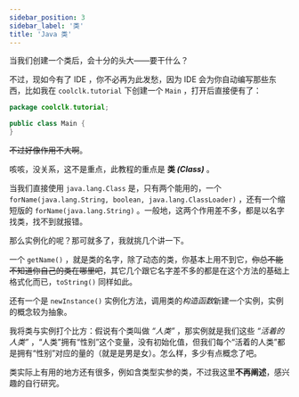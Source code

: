 ```yaml
---
sidebar_position: 3
sidebar_label: '类'
title: 'Java 类'
---
```


当我们创建一个类后，会十分的头大——要干什么？

不过，现如今有了 IDE ，你不必再为此发愁，因为 IDE 会为你自动编写那些东西，比如我在 ```coolclk.tutorial``` 下创建一个 ```Main``` ，打开后直接便有了：

```java title="/src/java/coolclk/tutorial/Main.java" showLineNumbers
package coolclk.tutorial;

public class Main {
}
```

~~不过好像作用不大啊~~。

咳咳，没关系，这不是重点，此教程的重点是 **类 *(Class)*** 。

当我们直接使用 ```java.lang.Class``` 是，只有两个能用的，一个 ```forName(java.lang.String, boolean, java.lang.ClassLoader)``` ，还有一个缩短版的  ```forName(java.lang.String)``` 。一般地，这两个作用差不多，都是以名字找类，找不到就报错。

那么实例化的呢？那可就多了，我就挑几个讲一下。

一个 ```getName()``` ，就是类的名字，除了动态的类，你基本上用不到它，~~你总不能不知道你自己的类在哪里吧~~，其它几个跟它名字差不多的都是在这个方法的基础上格式化而已，```toString()``` 同样如此。

还有一个是 ```newInstance()``` 实例化方法，调用类的*构造函数*新建一个实例，实例的概念较为抽象。

我将类与实例打个比方：假说有个类叫做 *“人类”* ，那实例就是我们这些 *“活着的人类”* ，“人类”拥有“性别”这个变量，没有初始化值，但我们每个“活着的人类”都是拥有“性别”对应的量的（就是是男是女）。怎么样，多少有点概念了吧。

类实际上有用的地方还有很多，例如含类型实参的类，不过我这里**不再阐述**，感兴趣的自行研究。